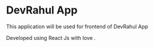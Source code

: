 # DevRahul App
This application will be used for frontend of DevRahul App

Developed using React Js with love .